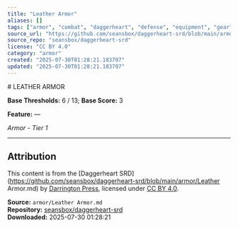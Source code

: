 ```yaml
---
title: "Leather Armor"
aliases: []
tags: ["armor", "combat", "daggerheart", "defense", "equipment", "gear", "reference", "srd", "ttrpg"]
source_url: "https://github.com/seansbox/daggerheart-srd/blob/main/armor/Leather Armor.md"
source_repo: "seansbox/daggerheart-srd"
license: "CC BY 4.0"
category: "armor"
created: "2025-07-30T01:28:21.183707"
updated: "2025-07-30T01:28:21.183707"
---
```


﻿# LEATHER ARMOR

**Base Thresholds:** 6 / 13; **Base Score:** 3

**Feature:** —

*Armor - Tier 1*

---

## Attribution

This content is from the [Daggerheart SRD](https://github.com/seansbox/daggerheart-srd/blob/main/armor/Leather Armor.md) by [Darrington Press](https://darringtonpress.com/), licensed under [CC BY 4.0](https://creativecommons.org/licenses/by/4.0/).

**Source:** `armor/Leather Armor.md`  
**Repository:** [seansbox/daggerheart-srd](https://github.com/seansbox/daggerheart-srd)  
**Downloaded:** 2025-07-30 01:28:21

